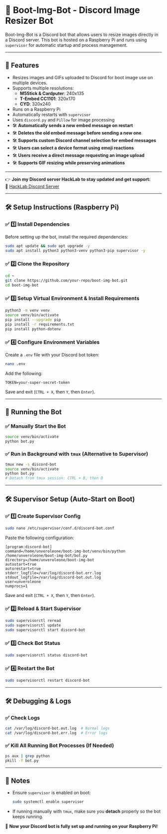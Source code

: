 # 🚀 Boot-Img-Bot - Discord Image Resizer Bot

Boot-Img-Bot is a Discord bot that allows users to resize images directly in a Discord server. This bot is hosted on a Raspberry Pi and runs using `supervisor` for automatic startup and process management.

---

## 📌 Features
- Resizes images and GIFs uploaded to Discord for boot image use on multiple devices.
- Supports multiple resolutions:
  - **M5Stick & Cardputer**: 240x135
  - **T-Embed CC1101**: 320x170
  - **CYD**: 320x240
- Runs on a Raspberry Pi
- Automatically restarts with `supervisor`
- Uses `discord.py` and `Pillow` for image processing
- 🛠️ **Automatically sends a new embed message on restart**
- 🛠️ **Deletes the old embed message before sending a new one**
- 🛠️ **Supports custom Discord channel selection for embed messages**
- 🛠️ **Users can select a device format using emoji reactions**
- 🛠️ **Users receive a direct message requesting an image upload**
- 🛠️ **Supports GIF resizing while preserving animations**

---

👉 **Join my Discord server HackLab to stay updated and get support:**  
🔗 [HackLab Discord Server](https://discord.gg/hacklab)

---

## 🛠️ Setup Instructions (Raspberry Pi)

### ✅ **1️⃣ Install Dependencies**
Before setting up the bot, install the required dependencies:
```sh
sudo apt update && sudo apt upgrade -y
sudo apt install python3 python3-venv python3-pip supervisor -y
```

### ✅ **2️⃣ Clone the Repository**
```sh
cd ~
git clone https://github.com/your-repo/boot-img-bot.git
cd boot-img-bot
```

### ✅ **3️⃣ Setup Virtual Environment & Install Requirements**
```sh
python3 -m venv venv
source venv/bin/activate
pip install --upgrade pip
pip install -r requirements.txt
pip install python-dotenv
```

### ✅ **4️⃣ Configure Environment Variables**
Create a `.env` file with your Discord bot token:
```sh
nano .env
```
Add the following:
```
TOKEN=your-super-secret-token
```
Save and exit (`CTRL + X`, then `Y`, then `Enter`).

---

## 🔄 Running the Bot

### ✅ **Manually Start the Bot**
```sh
source venv/bin/activate
python bot.py
```

### ✅ **Run in Background with `tmux` (Alternative to Supervisor)**
```sh
tmux new -s discord-bot
source venv/bin/activate
python bot.py
# Detach from tmux session: CTRL + B, then D
```

---

## 🛠️ Supervisor Setup (Auto-Start on Boot)

### ✅ **1️⃣ Create Supervisor Config**
```sh
sudo nano /etc/supervisor/conf.d/discord-bot.conf
```
Paste the following configuration:
```
[program:discord-bot]
command=/home/unveroleone/boot-img-bot/venv/bin/python /home/unveroleone/boot-img-bot/bot.py
directory=/home/unveroleone/boot-img-bot
autostart=true
autorestart=true
stderr_logfile=/var/log/discord-bot.err.log
stdout_logfile=/var/log/discord-bot.out.log
user=unveroleone
numprocs=1
```
Save and exit (`CTRL + X`, then `Y`, then `Enter`).

### ✅ **2️⃣ Reload & Start Supervisor**
```sh
sudo supervisorctl reread
sudo supervisorctl update
sudo supervisorctl start discord-bot
```

### ✅ **3️⃣ Check Bot Status**
```sh
sudo supervisorctl status discord-bot
```

### ✅ **4️⃣ Restart the Bot**
```sh
sudo supervisorctl restart discord-bot
```

---

## 🛠️ Debugging & Logs

### ✅ **Check Logs**
```sh
cat /var/log/discord-bot.out.log  # Normal logs
cat /var/log/discord-bot.err.log  # Error logs
```

### ✅ **Kill All Running Bot Processes (If Needed)**
```sh
ps aux | grep python
pkill -f bot.py
```

---

## 🎯 Notes
- Ensure `supervisor` is enabled on boot:
  ```sh
  sudo systemctl enable supervisor
  ```
- If running manually with `tmux`, make sure you **detach** properly so the bot keeps running.

🚀 **Now your Discord bot is fully set up and running on your Raspberry Pi!**
